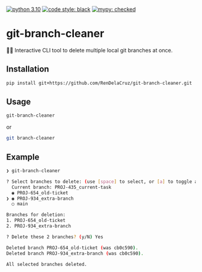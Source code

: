 [![python 3.10](https://img.shields.io/badge/Python-3.10-3776AB.svg?style=flat&logo=python&logoColor=white)](https://www.python.org)
[![code style: black](https://img.shields.io/badge/code%20style-black-000000.svg)](https://github.com/psf/black)
[![mypy: checked](https://www.mypy-lang.org/static/mypy_badge.svg)](https://mypy-lang.org/)

# git-branch-cleaner

🧹✨ Interactive CLI tool to delete multiple local git branches at once.


## Installation

```sh
pip install git+https://github.com/RenDelaCruz/git-branch-cleaner.git
```

## Usage

```sh
git-branch-cleaner
```

or

```sh
git branch-cleaner
```

## Example

```sh
❯ git-branch-cleaner

? Select branches to delete: (use [space] to select, or [a] to toggle all)
  Current branch: PROJ-435_current-task 
  ◉ PROJ-654_old-ticket
❯ ◉ PROJ-934_extra-branch 
  ○ main

Branches for deletion:
1. PROJ-654_old-ticket 
2. PROJ-934_extra-branch 

? Delete these 2 branches? (y/N) Yes

Deleted branch PROJ-654_old-ticket (was cb0c590).
Deleted branch PROJ-934_extra-branch (was cb0c590).

All selected branches deleted.
```
